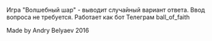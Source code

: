 Игра "Волшебный шар" - выводит случайный вариант ответа.
Ввод вопроса не требуется.
Работает как бот Телеграм ball_of_faith

Made by Andry Belyaev 2016
